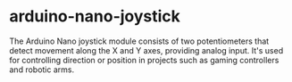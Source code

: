 # arduino-nano-joystick
The Arduino Nano joystick module consists of two potentiometers that detect movement along the X and Y axes, providing analog input. It's used for controlling direction or position in projects such as gaming controllers and robotic arms.

